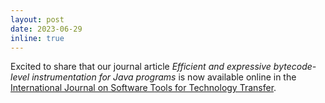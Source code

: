 ```yaml
---
layout: post
date: 2023-06-29 
inline: true
---
```


Excited to share that our journal article <i>Efficient and expressive bytecode-level instrumentation for Java programs</i> is now available online in the [International Journal on Software Tools for Technology Transfer](https://link.springer.com/article/10.1007/s10009-023-00708-z).

 
